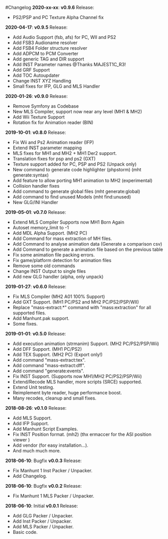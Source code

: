 #Changelog
**2020-xx-xx**: **v0.9.6** Release:
* PS2/PSP and PC Texture Alpha Channel fix

**2020-04-17**: **v0.9.5** Release:
* Add Audio Support (fsb, afs) for PC, WII and PS2
* Add FSB3 Audioname resolver
* Add FSB4 Folder structure resolver
* Add ADPCM to PCM Converter
* Add generic TAG and DIR support
* Add INST Parameter names @Thanks MAJEST1C_R3!
* Add GRF Support
* Add TOC Autoupdater
* Change INST XYZ Handling
* Small fixes for IFP, GLG and MLS Handler


**2020-01-26**: **v0.9.0** Release:
* Remove Symfony as Codebase
* New MLS Compiler, support now near any level (MH1 & MH2)
* Add Wii Texture Support
* Rotation fix for Animation reader (BIN)

**2019-10-01**: **v0.8.0** Release:
* Fix Wii and Ps2 Animation reader (IFP)
* Extend INST parameter mapping
* MLS fixes for MH1 and MH2 + MH1 Der2 support.
* Translation fixes for psp and ps2 (GXT)
* Texture support added for PC, PSP and PS2 (Unpack only)
* New command to generate code highlighter (phpstorm) (mht generate:syntax)
* Add feature to allow porting MH1 animation to MH2 (experimental)
* Collision handler fixes
* Add command to generate global files (mht generate:global)
* Add command to find unused Models (mht find:unused)
* New GLG/INI Handler

**2019-05-01**: **v0.7.0** Release:
* Extend MLS Compiler Supports now MH1 Born Again
* Autoset memory_limit to -1
* Add MDL Alpha Support. (MH2 PC)
* Add Command for mass extraction of MH files.
* Add Command to analyse animation data (Generate a comparison csv)
* Add Command to generate a animation file based on the previous table
* Fix some animation file packing errors.
* Fix game/platform detection for animation files
* Remove some old commands
* Change INST Output to single files
* Add new GLG handler (alpha, only unpack)

**2019-01-27**: **v0.6.0** Release:
* Fix MLS Compiler (MH2 A01 100% Support)
* Add GXT Support. (MH1 PC/PS2 and MH2 PC/PS2/PSP/WII)
* Replace "mass-extract:*" command with "mass:extraction" for all supported files.
* Add Manhunt.pak support.
* Some fixes.

**2019-01-01**: **v0.5.0** Release:
* Add execution animation (strmanim) Support. (MH2 PC/PS2/PSP/Wii)
* Add DFF Support. (MH1 PC/PS2)
* Add TEX Support. (MH2 PC) (Export only!)
* Add command "mass-extract:tex".
* Add command "mass-extract:dff".
* Add command "generate:events".
* Fix INST Support. (Supports now MH1/MH2 PC/PS2/PSP/Wii)
* Extend/Recode MLS handler, more scripts (SRCE) supported.
* Extend Unit testing.
* Reimplement byte reader, huge performance boost.
* Many recodes, cleanup and small fixes.

**2018-08-26**: **v0.1.0** Release:
* Add MLS Support.
* Add IFP Support.
* Add Manhunt Script Examples.
* Fix INST Position format. (mh2) (thx ermaccer for the ASI position viewer )
* Add vendor (for easy installation...).
* And much much more.

**2018-06-10**: Bugfix **v0.0.3** Release:
* Fix Manhunt 1 Inst Packer / Unpacker.
* Add Changelog.

**2018-06-10**: Bugfix **v0.0.2** Release:

* Fix Manhunt 1 MLS Packer / Unpacker.

**2018-06-10**: Initial **v0.0.1** Release:

* Add GLG Packer / Unpacker.
* Add Inst Packer / Unpacker.
* Add MLS Packer / Unpacker.
* Basic code.

